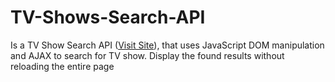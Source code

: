 # TV-Shows-Search-API
Is a TV Show Search API ([Visit Site](https://sydmasina.github.io/TV-Shows-Search-API/)), that uses JavaScript DOM manipulation and AJAX to search for TV show. Display the found results without reloading the entire page
